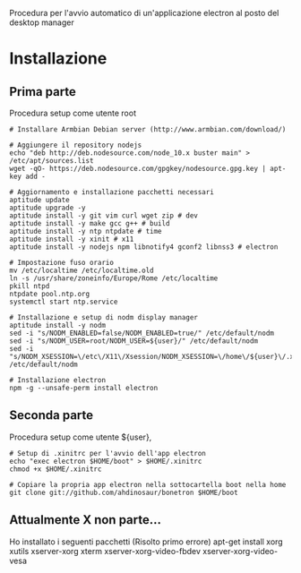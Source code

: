 Procedura per l'avvio automatico di un'applicazione electron al posto del desktop manager

# Installazione

## Prima parte
Procedura setup come utente root

```shell
# Installare Armbian Debian server (http://www.armbian.com/download/)

# Aggiungere il repository nodejs
echo "deb http://deb.nodesource.com/node_10.x buster main" > /etc/apt/sources.list
wget -qO- https://deb.nodesource.com/gpgkey/nodesource.gpg.key | apt-key add -

# Aggiornamento e installazione pacchetti necessari
aptitude update
aptitude upgrade -y
aptitude install -y git vim curl wget zip # dev
aptitude install -y make gcc g++ # build
aptitude install -y ntp ntpdate # time
aptitude install -y xinit # x11
aptitude install -y nodejs npm libnotify4 gconf2 libnss3 # electron

# Impostazione fuso orario
mv /etc/localtime /etc/localtime.old
ln -s /usr/share/zoneinfo/Europe/Rome /etc/localtime
pkill ntpd
ntpdate pool.ntp.org
systemctl start ntp.service

# Installazione e setup di nodm display manager
aptitude install -y nodm
sed -i "s/NODM_ENABLED=false/NODM_ENABLED=true/" /etc/default/nodm
sed -i "s/NODM_USER=root/NODM_USER=${user}/" /etc/default/nodm
sed -i "s/NODM_XSESSION=\/etc\/X11\/Xsession/NODM_XSESSION=\/home\/${user}\/.xinitrc/" /etc/default/nodm

# Installazione electron
npm -g --unsafe-perm install electron
```

## Seconda parte
Procedura setup come utente ${user},

```shell
# Setup di .xinitrc per l'avvio dell'app electron
echo "exec electron $HOME/boot" > $HOME/.xinitrc
chmod +x $HOME/.xinitrc

# Copiare la propria app electron nella sottocartella boot nella home
git clone git://github.com/ahdinosaur/bonetron $HOME/boot
```


## Attualmente X non parte...
Ho installato i seguenti pacchetti (Risolto primo errore)
apt-get install xorg xutils xserver-xorg xterm xserver-xorg-video-fbdev xserver-xorg-video-vesa

